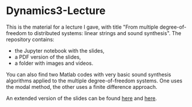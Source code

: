 # Dynamics3-Lecture

This is the material for a lecture I gave, with title "From multiple degree-of-freedom to distributed systems: linear strings and sound synthesis". The repository contains:

- the Jupyter notebook with the slides,
- a PDF version of the slides,
- a folder with images and videos.

You can also find two Matlab codes with very basic sound synthesis algorithms applied to the multiple degree-of-freedom systems. One uses the modal method, the other uses a finite difference approach.

An extended version of the slides can be found [here](http://blog.albertotorin.it/blog/mdof-systems/) and [here](http://blog.albertotorin.it/blog/mdof-sound-synthesis/).
